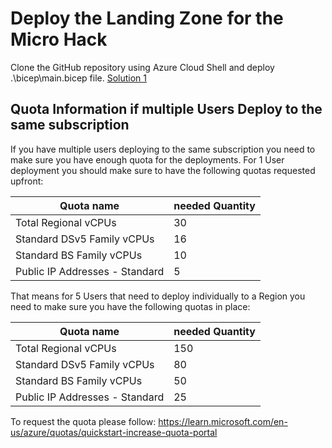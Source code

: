 # Deploy the Landing Zone for the Micro Hack

Clone the GitHub repository using Azure Cloud Shell and deploy .\bicep\main.bicep file. [Solution 1](../walkthrough/challenge-1/solution.md)


## Quota Information if multiple Users Deploy to the same subscription

If you have multiple users deploying to the same subscription you need to make sure you have enough quota for the deployments.
For 1 User deployment you should make sure to have the following quotas requested upfront:

| Quota name  | needed Quantity |
| ------------- | ------------- |
| Total Regional vCPUs  | 30  |
| Standard DSv5 Family vCPUs  | 16  |
| Standard BS Family vCPUs  | 10  |
| Public IP Addresses - Standard | 5 |

That means for 5 Users that need to deploy individually to a Region you need to make sure you have the following quotas in place:

| Quota name  | needed Quantity |
| ------------- | ------------- |
| Total Regional vCPUs  | 150  |
| Standard DSv5 Family vCPUs  | 80  |
| Standard BS Family vCPUs  | 50  |
| Public IP Addresses - Standard | 25 |

To request the quota please follow: https://learn.microsoft.com/en-us/azure/quotas/quickstart-increase-quota-portal
